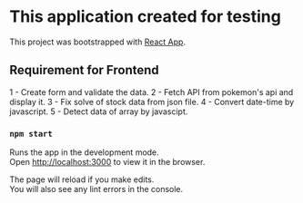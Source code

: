 # This application created for testing

This project was bootstrapped with [React App](https://reactjs.org/).

## Requirement for Frontend

1 - Create form and validate the data.
2 - Fetch API from pokemon's api and display it.
3 - Fix solve of stock data from json file.
4 - Convert date-time by javascript.
5 - Detect data of array by javascipt.

### `npm start`

Runs the app in the development mode.\
Open [http://localhost:3000](http://localhost:3000) to view it in the browser.

The page will reload if you make edits.\
You will also see any lint errors in the console.